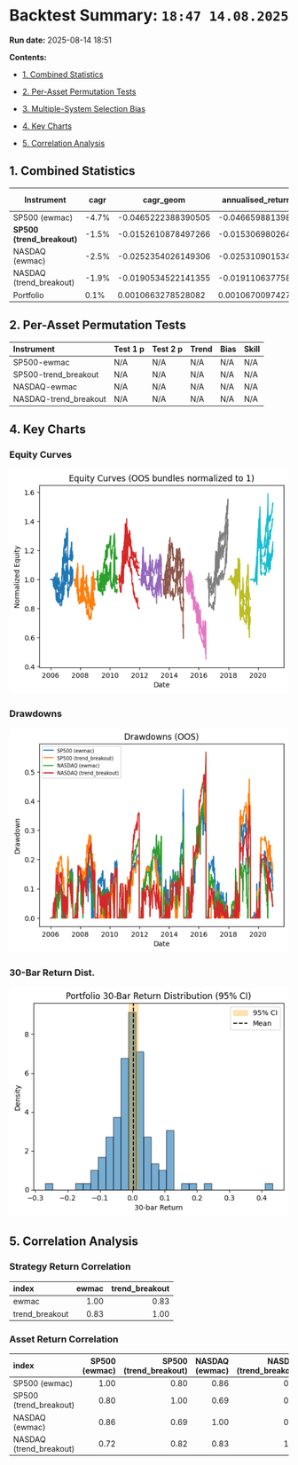# Backtest Summary: `18:47 14.08.2025`

**Run date:** 2025-08-14 18:51



**Contents:**

- [1. Combined Statistics](#1-combined-statistics)

- [2. Per-Asset Permutation Tests](#2-per-asset-permutation-tests)

- [3. Multiple-System Selection Bias](#3-multiple-system-selection-bias)

- [4. Key Charts](#4-key-charts)

- [5. Correlation Analysis](#5-correlation-analysis)



## 1. Combined Statistics

| Instrument | cagr | cagr_geom | annualised_return_log | total_return | annual_vol | sharpe | sortino | skew | max_drawdown | avg_drawdown | avg_dd_duration | profit_factor | expectancy | std_daily | 5th pctile | 95th pctile | avg_win | avg_loss | max_loss_pct | avg_30d_ret | avg_30d_ret_plus_2std | avg_30d_ret_minus_2std | avg_30d_ret_ci_low | avg_30d_ret_ci_high | cagr_equity | mean_annual_return | expectancy_usd | expectancy_pct | win_rate | Cost %/Trade | cost_sharp |
| --- | --- | --- | --- | --- | --- | --- | --- | --- | --- | --- | --- | --- | --- | --- | --- | --- | --- | --- | --- | --- | --- | --- | --- | --- | --- | --- | --- | --- | --- | --- | --- |
| SP500 (ewmac) | -4.7% | -0.0465222388390505 | -0.0466598813986584 | 0.2576855519609375 | 27.2% | -0.04 | -0.04 | -1.6303466609232105 | 61.9% | 28.5% | 32.76 | 0.82 | -174.89 | 0.02 | -2.6% | 2.6% | 1.0% | -1.1% | -18.6% | -0.0012449345230392 | 0.1552169740286222 | -0.1577068430747008 | -0.015519494832382 | 0.0130296257863035 | 0.0154129194758306 | -0.0137943968584707 | -174.8877762204488 | -0.0072126355951042 | 20.8% | 0.2% | 0.1675905426716007 |
| **SP500 (trend_breakout)** | -1.5% | -0.0152610878497266 | -0.0153069802642709 | 0.2053477560781251 | 24.3% | 0.06 | 0.06 | -2.000093641831342 | 61.3% | 23.6% | 21.85496183206107 | 1.11 | 125.90 | 0.02 | -2.4% | 2.2% | 1.0% | -1.1% | -20.5% | 0.0019490929757374 | 0.1472853391355965 | -0.1433871531841217 | -0.0113099388595061 | 0.0152081248109809 | 0.0125376821005976 | 0.0119951893361612 | 125.90023671796276 | 0.0031286582265183 | 35.5% | 0.2% | 0.0978193371473209 |
| NASDAQ (ewmac) | -2.5% | -0.0252354026149306 | -0.0253109015344923 | 0.5229348977773438 | 24.7% | 0.02 | 0.02 | -1.1206799425639349 | 67.6% | 23.5% | 29.3302752293578 | 1.03 | 25.82 | 0.02 | -2.5% | 2.3% | 1.0% | -1.1% | -14.9% | 0.0008489502974181 | 0.1448800019901249 | -0.1431821013952887 | -0.0122922159317744 | 0.0139901165266106 | 0.0284592711383171 | 0.0026288530047349 | 25.821006502432112 | -0.0022138343898645 | 26.4% | 0.1% | 0.0886115769712634 |
| NASDAQ (trend_breakout) | -1.9% | -0.0190534522141355 | -0.0191106377580675 | 0.4168710215429687 | 23.2% | 0.03 | 0.04 | -1.142798783498687 | 64.9% | 18.9% | 26.62608695652174 | 1.11 | 91.03 | 0.01 | -2.4% | 2.3% | 1.0% | -1.1% | -14.2% | 0.0012762394170053 | 0.1437280185038388 | -0.141175539669828 | -0.011716653208006 | 0.0142691320420168 | 0.0235182667450112 | 0.0089934296199471 | 91.03013349374616 | 0.0003594993450656 | 28.8% | 0.1% | 0.0685571644370953 |
| Portfolio | 0.1% | 0.0010663278528082 | 0.0010670097427066 | 0.0161037436597908 | 26.8% | 0.14 | 0.15 | -1.766287290304008 | 76.1% | 28.9% | 168.36363636363637 | 1.00 | 0.47 | 0.02 | -2.5% | 2.5% | 1.0% | -1.1% | -23.5% | 0.0033258309609471 | 0.1762131472058868 | -0.1695614852839926 | -0.0118631372339597 | 0.0185147991558539 | 0.0010663278528082 | 0.0726040712087037 | 146.397669634457 | 0.0672136632949736 | 52.2% | N/A | nan |



## 2. Per-Asset Permutation Tests

| Instrument            | Test 1 p   | Test 2 p   | Trend   | Bias   | Skill   |
|:----------------------|:-----------|:-----------|:--------|:-------|:--------|
| SP500-ewmac           | N/A        | N/A        | N/A     | N/A    | N/A     |
| SP500-trend_breakout  | N/A        | N/A        | N/A     | N/A    | N/A     |
| NASDAQ-ewmac          | N/A        | N/A        | N/A     | N/A    | N/A     |
| NASDAQ-trend_breakout | N/A        | N/A        | N/A     | N/A    | N/A     |



## 4. Key Charts

### Equity Curves

![Equity Curves](equity_all_bundles.png)



### Drawdowns

![Drawdowns](drawdown_all_bundles.png)



### 30-Bar Return Dist.

![30-Bar Return Dist.](portfolio_30bar_return_distribution.png)



## 5. Correlation Analysis

### Strategy Return Correlation

| index          |   ewmac |   trend_breakout |
|:---------------|--------:|-----------------:|
| ewmac          |    1.00 |             0.83 |
| trend_breakout |    0.83 |             1.00 |



### Asset Return Correlation

| index                   |   SP500 (ewmac) |   SP500 (trend_breakout) |   NASDAQ (ewmac) |   NASDAQ (trend_breakout) |
|:------------------------|----------------:|-------------------------:|-----------------:|--------------------------:|
| SP500 (ewmac)           |            1.00 |                     0.80 |             0.86 |                      0.72 |
| SP500 (trend_breakout)  |            0.80 |                     1.00 |             0.69 |                      0.82 |
| NASDAQ (ewmac)          |            0.86 |                     0.69 |             1.00 |                      0.83 |
| NASDAQ (trend_breakout) |            0.72 |                     0.82 |             0.83 |                      1.00 |

